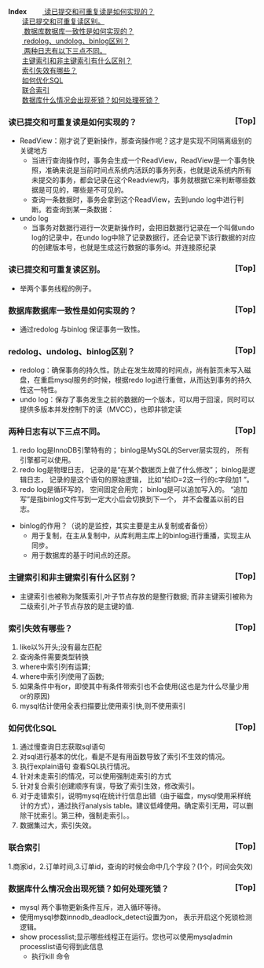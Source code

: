 <a name="index">**Index**</a>
&emsp;&emsp;<a href="#0"> 读已提交和可重复读是如何实现的？</a>  
&emsp;&emsp;<a href="#1">读已提交和可重复读区别。</a>  
&emsp;&emsp;<a href="#2"> 数据库数据库一致性是如何实现的？</a>  
&emsp;&emsp;<a href="#3"> redolog、undolog、binlog区别？</a>  
&emsp;&emsp;<a href="#4"> 两种日志有以下三点不同。</a>  
&emsp;&emsp;<a href="#5">主键索引和非主键索引有什么区别？</a>  
&emsp;&emsp;<a href="#6">索引失效有哪些？</a>  
&emsp;&emsp;<a href="#7">如何优化SQL</a>  
&emsp;&emsp;<a href="#8">联合索引 </a>  
&emsp;&emsp;<a href="#9">数据库什么情况会出现死锁？如何处理死锁？</a>  
 ### <a name="0">读已提交和可重复读是如何实现的？</a><a style="float:right;text-decoration:none;" href="#index">[Top]</a>
- ReadView：刚才说了更新操作，那查询操作呢？这才是实现不同隔离级别的关键地方
  - 当进行查询操作时，事务会生成一个ReadView，ReadView是一个事务快照，准确来说是当前时间点系统内活跃的事务列表，也就是说系统内所有未提交的事务，都会记录在这个Readview内，事务就根据它来判断哪些数据是可见的，哪些是不可见的。
  - 查询一条数据时，事务会拿到这个ReadView，去到undo log中进行判断。若查询到某一条数据：
- undo log
  - 当事务对数据行进行一次更新操作时，会把旧数据行记录在一个叫做undo log的记录中，在undo log中除了记录数据行，还会记录下该行数据的对应的创建版本号，也就是生成这行数据的事务id。并连接原纪录
    

### <a name="1">读已提交和可重复读区别。</a><a style="float:right;text-decoration:none;" href="#index">[Top]</a>
 - 举两个事务线程的例子。

 ### <a name="2">数据库数据库一致性是如何实现的？</a><a style="float:right;text-decoration:none;" href="#index">[Top]</a>
  - 通过redolog 与binlog 保证事务一致性。
 ### <a name="3">redolog、undolog、binlog区别？</a><a style="float:right;text-decoration:none;" href="#index">[Top]</a>
 - redolog：确保事务的持久性。防止在发生故障的时间点，尚有脏页未写入磁盘，在重启mysql服务的时候，根据redo log进行重做，从而达到事务的持久性这一特性。
 - undo log：保存了事务发生之前的数据的一个版本，可以用于回滚，同时可以提供多版本并发控制下的读（MVCC），也即非锁定读
 ### <a name="4">两种日志有以下三点不同。</a><a style="float:right;text-decoration:none;" href="#index">[Top]</a>
   1. redo log是InnoDB引擎特有的； binlog是MySQL的Server层实现的， 所有引擎都可以使用。
   2. redo log是物理日志， 记录的是“在某个数据页上做了什么修改”； binlog是逻辑日志， 记录的是这个语句的原始逻辑， 比如“给ID=2这一行的c字段加1 ”。
   3. redo log是循环写的， 空间固定会用完； binlog是可以追加写入的。 “追加写”是指binlog文件写到一定大小后会切换到下一个， 并不会覆盖以前的日志。
  
- binlog的作用？（说的是监控，其实主要是主从复制或者备份）
  - 用于复制，在主从复制中，从库利用主库上的binlog进行重播，实现主从同步。 
  - 用于数据库的基于时间点的还原。
 
### <a name="5">主键索引和非主键索引有什么区别？</a><a style="float:right;text-decoration:none;" href="#index">[Top]</a>
- 主键索引也被称为聚簇索引,叶子节点存放的是整行数据; 而非主键索引被称为二级索引,叶子节点存放的是主键的值.

### <a name="6">索引失效有哪些？</a><a style="float:right;text-decoration:none;" href="#index">[Top]</a>
1. like以%开头;没有最左匹配
2. 查询条件需要类型转换
3. where中索引列有运算;
4. where中索引列使用了函数;
5. 如果条件中有or，即使其中有条件带索引也不会使用(这也是为什么尽量少用or的原因)
6. mysql估计使用全表扫描要比使用索引快,则不使用索引

### <a name="7">如何优化SQL</a><a style="float:right;text-decoration:none;" href="#index">[Top]</a>
1. 通过慢查询日志获取sql语句
2. 对sql进行基本的优化，看是不是有用函数导致了索引不生效的情况。
3. 执行explain语句 查看SQL执行情况。
4. 针对未走索引的情况，可以使用强制走索引的方式
5. 针对复合索引创建顺序有误，导致了索引生效，修改索引。
6. 对于走错索引，说明mysql在统计行信息出错（由于磁盘，mysql使用采样统计的方式），通过执行analysis table。建议低峰使用。确定索引无用，可以删除干扰索引。第三种，强制走索引。。
7. 数据集过大，索引失效。

### <a name="8">联合索引 </a><a style="float:right;text-decoration:none;" href="#index">[Top]</a>
1.商家id，2.订单时间,3.订单id，查询的时候会命中几个字段？(1个，时间会失效)
  
### <a name="9">数据库什么情况会出现死锁？如何处理死锁？</a><a style="float:right;text-decoration:none;" href="#index">[Top]</a>
- mysql 两个事物更新条件互斥，进入循环等待。
- 使用mysql参数innodb_deadlock_detect设置为on， 表示开启这个死锁检测逻辑。
- show processlist;显示哪些线程正在运行。您也可以使用mysqladmin processlist语句得到此信息
  - 执行kill 命令
  